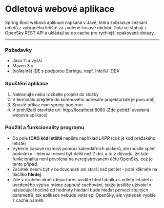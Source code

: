 # Odletová webové aplikace

Spring Boot webová aplikace napsaná v Javě, která zobrazuje seznam odletů z 
vybraného letiště za zvolené časové období. Data se stahují z OpenSky REST 
API a ukládají se do cache pro rychlejší opakované dotazy.

---

### Požadavky
- Java 11 a vyšší
- Maven 3.x
- (volitelně) IDE s podporou Springu, např. IntelliJ IDEA

### Spuštění aplikace
1) Naklonujte nebo rozbalte projekt do složky
2) V terminálu přejděte do kořenového adresáře projektu(kde je pom.xml)
3) Spustě příkaz mvn spring-boot:run
4) V prohlížeči otevřete url: http://localhost:8080 (Zde poběží uvedená webová aplikace)

### Použití a funkcionality programu
- Do pole <b> ICAO kód letiště </b> napište například <i> LKPR </i> (což je kod pražského letiště)
- Vyberte časové rozmezí pomocí kalendářních pickerů, ale musíte splnit podmínky - Interval nesmí být delší než 7 dní, a to z důvodu, že tato funkcionalita není povolena
na neregistrovaném účtu OpenSky, což je tento případ.
- Začátek nesmí být v budoucnosti ani starší než pet let - poté klikněte na tlačítko <b> hledej </b>
- Zde v druhém okně /departures uvidíte html tabulku s odlety letadel
u uvedeného výpisu máme zapnuté cachování, takže jestliže uživatel v následující hodině od hodnoty hledání 
bude hledat pomocí stejných parametrů, tak aplikace nebude volat api OpenSky, ale výsledek vypíše z cache paměti.